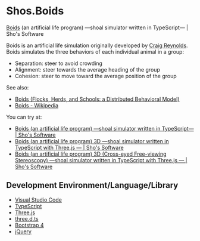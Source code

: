 # Shos.Boids
[Boids](https://en.wikipedia.org/wiki/Boids) (an artificial life program) —shoal simulator written in TypeScript— | Sho's Software

Boids is an artificial life simulation originally developed by [Craig Reynolds](http://www.red3d.com/cwr/).
Boids simulates the three behaviors of each individual animal in a group:
* Separation: steer to avoid crowding
* Alignment: steer towards the average heading of the group
* Cohesion: steer to move toward the average position of the group

See also:
* [Boids (Flocks, Herds, and Schools: a Distributed Behavioral Model)](http://www.red3d.com/cwr/boids/)
* [Boids - Wikipedia](https://en.wikipedia.org/wiki/Boids)

You can try at:
* [Boids (an artificial life program) —shoal simulator written in TypeScript— | Sho's Software](https://www.shos.info/doc/boids.html)
* [Boids (an artificial life program) 3D —shoal simulator written in TypeScript with Three.js — | Sho's Software](https://www.shos.info/doc/boids3d.html)
* [Boids (an artificial life program) 3D (Cross-eyed Free-viewing Stereoscopy) —shoal simulator written in TypeScript with Three.js — | Sho's Software](https://www.shos.info/doc/boids3ds.html)

## Development Environment/Language/Library

* [Visual Studio Code](https://code.visualstudio.com)
* [TypeScript](https://www.typescriptlang.org)
* [Three.js](https://threejs.org)
* [three.d.ts](http://definitelytyped.org)
* [Bootstrap 4](https://getbootstrap.com)
* [jQuery](https://jquery.com)

